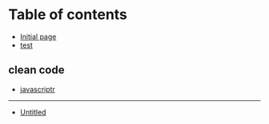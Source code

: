 # Table of contents

* [Initial page](README.md)
* [test](test.md)

## clean code

* [javascriptr](clean-code/javascriptr.md)

---

* [Untitled](untitled.md)

